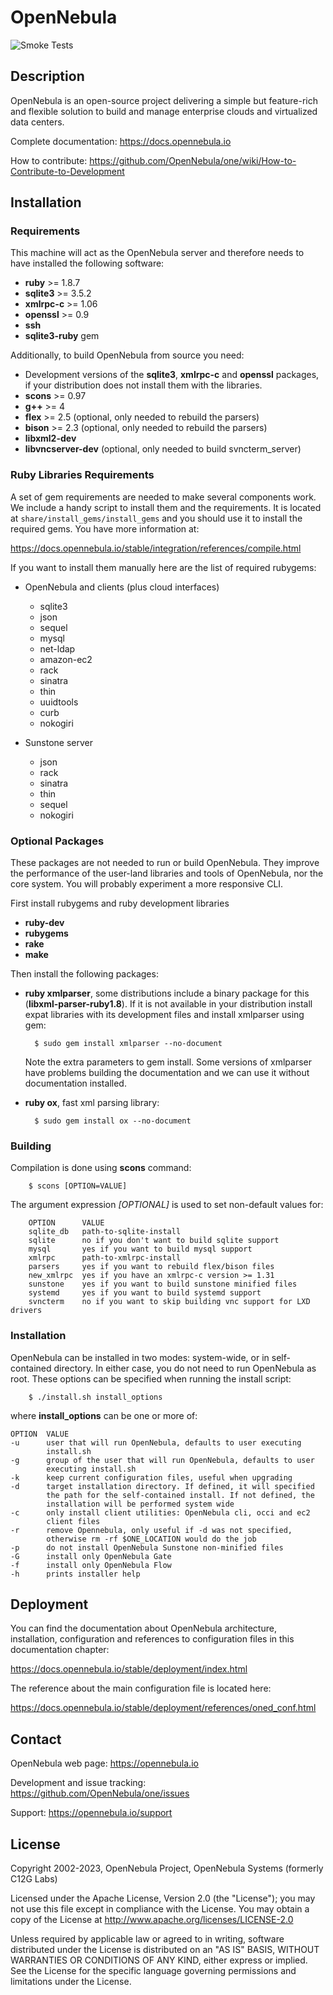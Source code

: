 
# OpenNebula

![Smoke Tests](https://github.com/OpenNebula/one-ee/actions/workflows/smoke_tests.yml/badge.svg)

## Description

OpenNebula is an open-source project delivering a simple but feature-rich and
flexible solution to build and manage enterprise clouds and virtualized data centers.

Complete documentation: https://docs.opennebula.io

How to contribute: https://github.com/OpenNebula/one/wiki/How-to-Contribute-to-Development

## Installation

### Requirements

This machine will act as the OpenNebula server and therefore needs to have
installed the following software:

* **ruby** >= 1.8.7
* **sqlite3** >= 3.5.2
* **xmlrpc-c** >= 1.06
* **openssl** >= 0.9
* **ssh**
* **sqlite3-ruby** gem

Additionally, to build OpenNebula from source you need:

* Development versions of the **sqlite3**, **xmlrpc-c** and **openssl**
  packages, if your distribution does not install them with the libraries.
* **scons** >= 0.97
* **g++** >= 4
* **flex** >= 2.5 (optional, only needed to rebuild the parsers)
* **bison** >= 2.3 (optional, only needed to rebuild the parsers)
* **libxml2-dev**
* **libvncserver-dev** (optional, only needed to build svncterm_server)

### Ruby Libraries Requirements

A set of gem requirements are needed to make several components work. We
include a handy script to install them and the requirements. It is located at
`share/install_gems/install_gems` and you should use it to install the
required gems. You have more information at:

  https://docs.opennebula.io/stable/integration/references/compile.html

If you want to install them manually here are the list of required rubygems:

* OpenNebula and clients (plus cloud interfaces)
  * sqlite3
  * json
  * sequel
  * mysql
  * net-ldap
  * amazon-ec2
  * rack
  * sinatra
  * thin
  * uuidtools
  * curb
  * nokogiri

* Sunstone server
  * json
  * rack
  * sinatra
  * thin
  * sequel
  * nokogiri

### Optional Packages

These packages are not needed to run or build OpenNebula. They improve the
performance of the user-land libraries and tools of OpenNebula, nor the core
system. You will probably experiment a more responsive CLI.

First install rubygems and ruby development libraries

* **ruby-dev**
* **rubygems**
* **rake**
* **make**

Then install the following packages:

* **ruby xmlparser**, some distributions include a binary package for this
  (**libxml-parser-ruby1.8**). If it is not available in your distribution
  install expat libraries with its development files and install xmlparser
  using gem:

        $ sudo gem install xmlparser --no-document

  Note the extra parameters to gem install. Some versions of xmlparser have
  problems building the documentation and we can use it without documentation
  installed.

* **ruby ox**, fast xml parsing library:

        $ sudo gem install ox --no-document


### Building

Compilation is done using **scons** command:

        $ scons [OPTION=VALUE]

The argument expression *[OPTIONAL]* is used to set non-default values for:

        OPTION      VALUE
        sqlite_db   path-to-sqlite-install
        sqlite      no if you don't want to build sqlite support
        mysql       yes if you want to build mysql support
        xmlrpc      path-to-xmlrpc-install
        parsers     yes if you want to rebuild flex/bison files
        new_xmlrpc  yes if you have an xmlrpc-c version >= 1.31
        sunstone    yes if you want to build sunstone minified files
        systemd     yes if you want to build systemd support
        svncterm    no if you want to skip building vnc support for LXD drivers


### Installation

OpenNebula can be installed in two modes: system-wide, or in self-contained
directory. In either case, you do not need to run OpenNebula as root. These
options can be specified when running the install script:

        $ ./install.sh install_options

where **install_options** can be one or more of:

    OPTION  VALUE
    -u      user that will run OpenNebula, defaults to user executing
            install.sh
    -g      group of the user that will run OpenNebula, defaults to user
            executing install.sh
    -k      keep current configuration files, useful when upgrading
    -d      target installation directory. If defined, it will specified
            the path for the self-contained install. If not defined, the
            installation will be performed system wide
    -c      only install client utilities: OpenNebula cli, occi and ec2
            client files
    -r      remove Opennebula, only useful if -d was not specified,
            otherwise rm -rf $ONE_LOCATION would do the job
    -p      do not install OpenNebula Sunstone non-minified files
    -G      install only OpenNebula Gate
    -f      install only OpenNebula Flow
    -h      prints installer help


## Deployment

You can find the documentation about OpenNebula architecture, installation,
configuration and references to configuration files in this documentation
chapter:

https://docs.opennebula.io/stable/deployment/index.html

The reference about the main configuration file is located here:

https://docs.opennebula.io/stable/deployment/references/oned_conf.html


## Contact

OpenNebula web page: https://opennebula.io

Development and issue tracking: https://github.com/OpenNebula/one/issues

Support: https://opennebula.io/support


## License

Copyright 2002-2023, OpenNebula Project, OpenNebula Systems (formerly C12G Labs)

Licensed under the Apache License, Version 2.0 (the "License"); you may
not use this file except in compliance with the License. You may obtain
a copy of the License at http://www.apache.org/licenses/LICENSE-2.0

Unless required by applicable law or agreed to in writing, software
distributed under the License is distributed on an "AS IS" BASIS,
WITHOUT WARRANTIES OR CONDITIONS OF ANY KIND, either express or implied.
See the License for the specific language governing permissions and
limitations under the License.
